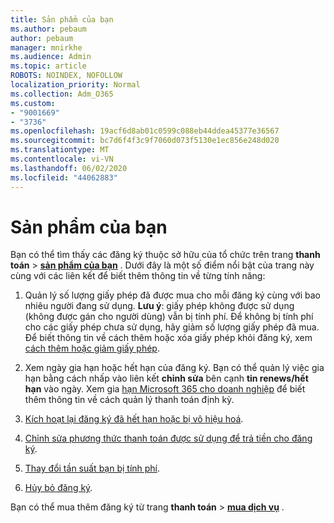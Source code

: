 ```yaml
---
title: Sản phẩm của bạn
ms.author: pebaum
author: pebaum
manager: mnirkhe
ms.audience: Admin
ms.topic: article
ROBOTS: NOINDEX, NOFOLLOW
localization_priority: Normal
ms.collection: Adm_O365
ms.custom:
- "9001669"
- "3736"
ms.openlocfilehash: 19acf6d8ab01c0599c088eb44ddea45377e36567
ms.sourcegitcommit: bc7d6f4f3c9f7060d073f5130e1ec856e248d020
ms.translationtype: MT
ms.contentlocale: vi-VN
ms.lasthandoff: 06/02/2020
ms.locfileid: "44062883"
---
```

# <a name="your-products"></a>Sản phẩm của bạn

Bạn có thể tìm thấy các đăng ký thuộc sở hữu của tổ chức trên trang **thanh toán**  >  **[sản phẩm của bạn](https://go.microsoft.com/fwlink/p/?linkid=842054)** . Dưới đây là một số điểm nổi bật của trang này cùng với các liên kết để biết thêm thông tin về từng tính năng:

1. Quản lý số lượng giấy phép đã được mua cho mỗi đăng ký cùng với bao nhiêu người đang sử dụng.  **Lưu ý**: giấy phép không được sử dụng (không được gán cho người dùng) vẫn bị tính phí.  Để không bị tính phí cho các giấy phép chưa sử dụng, hãy giảm số lượng giấy phép đã mua. Để biết thông tin về cách thêm hoặc xóa giấy phép khỏi đăng ký, xem [cách thêm hoặc giảm giấy phép](https://docs.microsoft.com/alchemyinsights/how-to-add-or-reduce-licenses).

2. Xem ngày gia hạn hoặc hết hạn của đăng ký.  Bạn có thể quản lý việc gia hạn bằng cách nhấp vào liên kết **chỉnh sửa** bên cạnh **tin renews/hết hạn** vào ngày.  Xem gia [hạn Microsoft 365 cho doanh nghiệp](https://go.microsoft.com/fwlink/?linkid=2119216) để biết thêm thông tin về cách quản lý thanh toán định kỳ.

3. [Kích hoạt lại đăng ký đã hết hạn hoặc bị vô hiệu hoá](https://go.microsoft.com/fwlink/?linkid=2117519).

4. [Chỉnh sửa phương thức thanh toán được sử dụng để trả tiền cho đăng ký](https://go.microsoft.com/fwlink/?linkid=2117167).

5. [Thay đổi tần suất bạn bị tính phí](https://go.microsoft.com/fwlink/?linkid=2119112).

6. [Hủy bỏ đăng ký](https://go.microsoft.com/fwlink/?linkid=2119113).

Bạn có thể mua thêm đăng ký từ trang **thanh toán**  >  [**mua dịch vụ**](https://go.microsoft.com/fwlink/p/?linkid=868433) .
